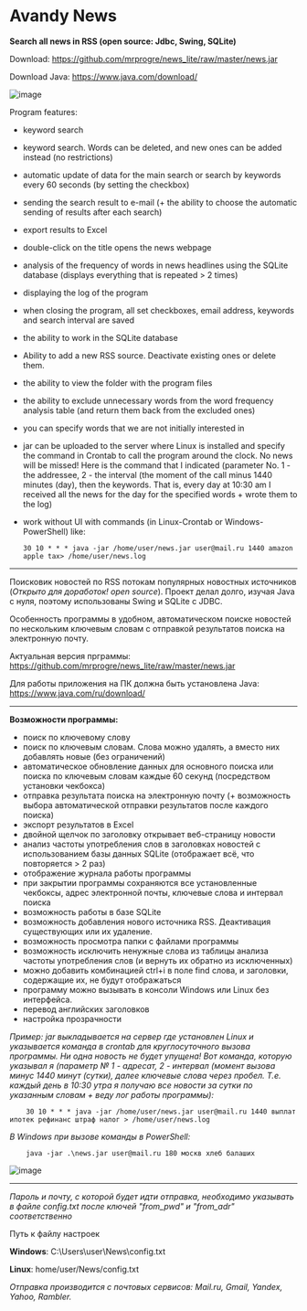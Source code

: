 # Avandy News

**Search all news in RSS (open source: Jdbc, Swing, SQLite)**

Download: https://github.com/mrprogre/news_lite/raw/master/news.jar

Download Java: https://www.java.com/download/

![image](https://user-images.githubusercontent.com/45883640/193329202-ed863cda-a76e-4860-92d7-b6c0e926cd9d.png)

Program features:
- keyword search
- keyword search. Words can be deleted, and new ones can be added instead (no restrictions)
- automatic update of data for the main search or search by keywords every 60 seconds (by setting the checkbox)
- sending the search result to e-mail (+ the ability to choose the automatic sending of results after each search)
- export results to Excel
- double-click on the title opens the news webpage
- analysis of the frequency of words in news headlines using the SQLite database (displays everything that is repeated > 2 times)
- displaying the log of the program
- when closing the program, all set checkboxes, email address, keywords and search interval are saved
- the ability to work in the SQLite database
- Ability to add a new RSS source. Deactivate existing ones or delete them.
- the ability to view the folder with the program files
- the ability to exclude unnecessary words from the word frequency analysis table (and return them back from the excluded ones)
- you can specify words that we are not initially interested in
- jar can be uploaded to the server where Linux is installed and specify the command in Сrontab to call the program around the clock. No news will be missed! Here is the command that I indicated (parameter No. 1 - the addressee, 2 - the interval (the moment of the call minus 1440 minutes (day), then the keywords. That is, every day at 10:30 am I received all the news for the day for the specified words + wrote them to the log)
- work without UI with commands (in Linux-Crontab or Windows-PowerShell) like:

      30 10 * * * java -jar /home/user/news.jar user@mail.ru 1440 amazon apple tax> /home/user/news.log


----
Поисковик новостей по RSS потокам популярных новостных источников (*Открыто для доработок! open source*).
Проект делал долго, изучая Java с нуля, поэтому использованы Swing и SQLite с JDBC.

Особенность программы в удобном, автоматическом поиске новостей по нескольким ключевым словам с отправкой результатов поиска на электронную почту.

Актуальная версия прграммы: https://github.com/mrprogre/news_lite/raw/master/news.jar

Для работы приложения на ПК должна быть установлена Java: https://www.java.com/ru/download/

----
**Возможности программы:**
- поиск по ключевому слову
- поиск по ключевым словам. Слова можно удалять, а вместо них добавлять новые (без ограничений)
- автоматическое обновление данных для основного поиска или поиска по ключевым словам каждые 60 секунд (посредством установки чекбокса)
- отправка результата поиска на электронную почту (+ возможность выбора автоматической отправки результатов после каждого поиска)
- экспорт результатов в Excel
- двойной щелчок по заголовку открывает веб-страницу новости
- анализ частоты употребления слов в заголовках новостей с использованием базы данных SQLite (отображает всё, что повторяется > 2 раз)
- отображение журнала работы программы
- при закрытии программы сохраняются все установленные чекбоксы, адрес электронной почты, ключевые слова и интервал поиска
- возможность работы в базе SQLite
- возможность добавления нового источника RSS. Деактивация существующих или их удаление.
- возможность просмотра папки с файлами программы
- возможность исключить ненужные слова из таблицы анализа частоты употребления слов (и вернуть их обратно из исключенных)
- можно добавить комбинацией ctrl+i в поле find слова, и заголовки, содержащие их, не будут отображаться
- программу можно вызывать в консоли Windows или Linux без интерфейса. 
- перевод английских заголовков
- настройка прозрачности

*Пример: jar выкладывается на сервер где установлен Linux и указывается команда в crontab для круглосуточного вызова программы. Ни одна новость не будет упущена! Вот команда, которую указывал я (параметр № 1 - адресат, 2 - интервал (момент вызова минус 1440 минут (сутки), далее ключевые слова через пробел. Т.е. каждый день в 10:30 утра я получаю все новости за сутки по указанным словам + веду лог работы программы):*

        30 10 * * * java -jar /home/user/news.jar user@mail.ru 1440 выплат ипотек рефинанс штраф налог > /home/user/news.log

*В Windows при вызове команды в PowerShell:*

        java -jar .\news.jar user@mail.ru 180 москв хлеб балаших
        
![image](https://user-images.githubusercontent.com/45883640/188851087-8cdc2147-59f9-4d1e-8a3d-242adb972f41.png)

----
*Пароль и почту, с которой будет идти отправка, необходимо указывать в файле config.txt после ключей "from_pwd" и "from_adr" соответственно*

Путь к файлу настроек 

**Windows**: C:\Users\user\News\config.txt

**Linux**: home/user/News/config.txt

*Отправка производится с почтовых сервисов: Mail.ru, Gmail, Yandex, Yahoo, Rambler.*

